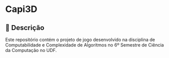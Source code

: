 # Capi3D

## 📜 Descrição
Este repositório contém o projeto de jogo desenvolvido na disciplina de Computabilidade e Complexidade de Algoritmos no 6º Semestre de Ciência da Computação no UDF.
